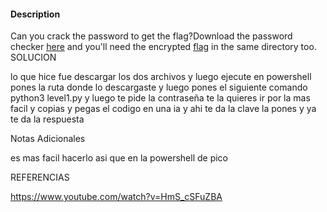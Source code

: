 #### Description

Can you crack the password to get the flag?Download the password checker [here](https://artifacts.picoctf.net/c/13/level2.py) and you'll need the encrypted [flag](https://artifacts.picoctf.net/c/13/level2.flag.txt.enc) in the same directory too.
SOLUCION

lo que hice fue descargar los dos archivos y luego ejecute en powershell pones la ruta donde lo descargaste y luego pones el siguiente comando python3 level1.py y luego te pide la contraseña te la quieres ir por la mas facil y copias y pegas el codigo en una ia y ahi te da la clave la pones y ya te da la respuesta

Notas Adicionales

es mas facil hacerlo asi que en la powershell de pico

REFERENCIAS

https://www.youtube.com/watch?v=HmS_cSFuZBA